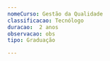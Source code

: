 ```yaml
---
nomeCurso: Gestão da Qualidade 
classificacao: Tecnólogo 
duracao:  2 anos 
observacao: obs
tipo: Graduação 

---
```


